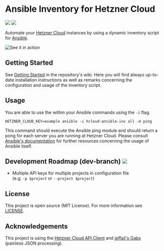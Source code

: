 # Ansible Inventory for Hetzner Cloud
![](https://api.travis-ci.org/thannaske/hcloud-ansible-inv.svg?branch=master)  ![](https://goreportcard.com/badge/github.com/thannaske/hcloud-ansible-inv)

Automate your [Hetzner Cloud](https://www.hetzner.de/cloud) instances by using a dynamic inventory script for [Ansible](https://github.com/ansible/ansible).

![See it in action](https://github.com/thannaske/hcloud-ansible-inv/raw/master/example.png)

## Getting Started
See [Getting Started](https://github.com/thannaske/hetzner-cloud-ansible-inventory/wiki/Getting-Started) in the repository's wiki. Here you will find always up-to-date installation instructions as well as remarks concerning the configuration and usage of the inventory script.

## Usage
You are able to use the within your Ansible commands using the `-i` flag.

`HETZNER_CLOUD_KEY=example ansible -i hcloud-ansible-inv all -m ping`

This command should execute the Ansible ping module and should return a pong for each server you are running at Hetzner Cloud.
Please consult [Ansible's documentation](http://docs.ansible.com) for further resources concerning the usage of Ansible itself.

## Development Roadmap (dev-branch) ![](https://travis-ci.org/thannaske/hcloud-ansible-inv.svg?branch=dev)
* Multiple API keys for multiple projects in configuration file  
(e.g. `-p $project` or `--project $project`)

## License
This project is open source (MIT License). For more information see [LICENSE](https://github.com/thannaske/hcloud-ansible-inv/blob/master/LICENSE).

## Acknowledgements
This project is using the [Hetzner Cloud API Client](https://github.com/hetznercloud/hcloud-go) and [jeffail's Gabs](https://github.com/Jeffail/gabs) (painless JSON processing).
